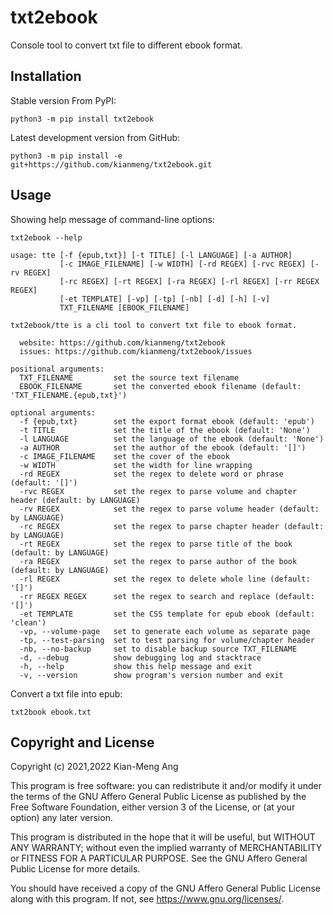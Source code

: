 # txt2ebook

Console tool to convert txt file to different ebook format.

## Installation

Stable version From PyPI:

```console
python3 -m pip install txt2ebook
```

Latest development version from GitHub:

```console
python3 -m pip install -e git+https://github.com/kianmeng/txt2ebook.git
```

## Usage

Showing help message of command-line options:

```console
txt2ebook --help
```

```console
usage: tte [-f {epub,txt}] [-t TITLE] [-l LANGUAGE] [-a AUTHOR]
           [-c IMAGE_FILENAME] [-w WIDTH] [-rd REGEX] [-rvc REGEX] [-rv REGEX]
           [-rc REGEX] [-rt REGEX] [-ra REGEX] [-rl REGEX] [-rr REGEX REGEX]
           [-et TEMPLATE] [-vp] [-tp] [-nb] [-d] [-h] [-v]
           TXT_FILENAME [EBOOK_FILENAME]

txt2ebook/tte is a cli tool to convert txt file to ebook format.

  website: https://github.com/kianmeng/txt2ebook
  issues: https://github.com/kianmeng/txt2ebook/issues

positional arguments:
  TXT_FILENAME         set the source text filename
  EBOOK_FILENAME       set the converted ebook filename (default: 'TXT_FILENAME.{epub,txt}')

optional arguments:
  -f {epub,txt}        set the export format ebook (default: 'epub')
  -t TITLE             set the title of the ebook (default: 'None')
  -l LANGUAGE          set the language of the ebook (default: 'None')
  -a AUTHOR            set the author of the ebook (default: '[]')
  -c IMAGE_FILENAME    set the cover of the ebook
  -w WIDTH             set the width for line wrapping
  -rd REGEX            set the regex to delete word or phrase (default: '[]')
  -rvc REGEX           set the regex to parse volume and chapter header (default: by LANGUAGE)
  -rv REGEX            set the regex to parse volume header (default: by LANGUAGE)
  -rc REGEX            set the regex to parse chapter header (default: by LANGUAGE)
  -rt REGEX            set the regex to parse title of the book (default: by LANGUAGE)
  -ra REGEX            set the regex to parse author of the book (default: by LANGUAGE)
  -rl REGEX            set the regex to delete whole line (default: '[]')
  -rr REGEX REGEX      set the regex to search and replace (default: '[]')
  -et TEMPLATE         set the CSS template for epub ebook (default: 'clean')
  -vp, --volume-page   set to generate each volume as separate page
  -tp, --test-parsing  set to test parsing for volume/chapter header
  -nb, --no-backup     set to disable backup source TXT_FILENAME
  -d, --debug          show debugging log and stacktrace
  -h, --help           show this help message and exit
  -v, --version        show program's version number and exit
```

Convert a txt file into epub:

```console
txt2book ebook.txt
```

## Copyright and License

Copyright (c) 2021,2022 Kian-Meng Ang

This program is free software: you can redistribute it and/or modify it under
the terms of the GNU Affero General Public License as published by the Free
Software Foundation, either version 3 of the License, or (at your option) any
later version.

This program is distributed in the hope that it will be useful, but WITHOUT ANY
WARRANTY; without even the implied warranty of MERCHANTABILITY or FITNESS FOR A
PARTICULAR PURPOSE. See the GNU Affero General Public License for more details.

You should have received a copy of the GNU Affero General Public License along
with this program. If not, see <https://www.gnu.org/licenses/>.
